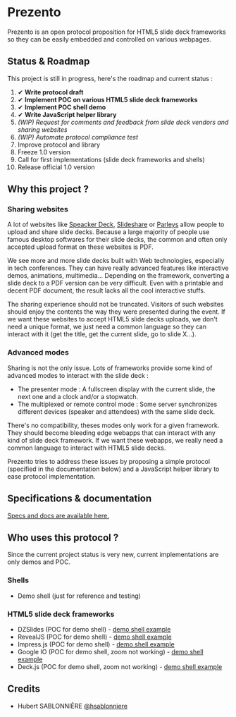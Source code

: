 # Prezento

Prezento is an open protocol proposition for HTML5 slide deck frameworks so they can be easily embedded and controlled on various webpages.

## Status & Roadmap

This project is still in progress, here's the roadmap and current status :

1. ✔ **Write protocol draft**
1. ✔ **Implement POC on various HTML5 slide deck frameworks**
1. ✔ **Implement POC shell demo**
1. ✔ **Write JavaScript helper library**
1. *(WIP) Request for comments and feedback from slide deck vendors and sharing websites*
1. *(WIP) Automate protocol compliance test*
1. Improve protocol and library
1. Freeze 1.0 version
1. Call for first implementations (slide deck frameworks and shells)
1. Release official 1.0 version

## Why this project ?

### Sharing websites

A lot of websites like [Speacker Deck](https://speakerdeck.com/), [Slideshare](http://www.slideshare.net) or [Parleys](http://parleys.com) allow people to upload and share slide decks. Because a large majority of people use famous desktop softwares for their slide decks, the common and often only accepted upload format on these websites is PDF.

We see more and more slide decks built with Web technologies, especially in tech conferences. They can have really advanced features like interactive demos, animations, multimedia... Depending on the framework, converting a slide deck to a PDF version can be very difficult. Even with a printable and decent PDF document, the result lacks all the cool interactive stuffs.

The sharing experience should not be truncated. Visitors of such websites should enjoy the contents the way they were presented during the event. If we want these websites to accept HTML5 slide decks uploads, we don't need a unique format, we just need a common language so they can interact with it (get the title, get the current slide, go to slide X...).

### Advanced modes

Sharing is not the only issue. Lots of frameworks provide some kind of advanced modes to interact with the slide deck :

* The presenter mode : A fullscreen display with the current slide, the next one and a clock and/or a stopwatch.
* The multiplexed or remote control mode : Some server synchronizes different devices (speaker and attendees) with the same slide deck.

There's no compatibility, theses modes only work for a given framework. They should become bleeding edge webapps that can interact with any kind of slide deck framework. If we want these webapps, we really need a common language to interact with HTML5 slide decks.

Prezento tries to address these issues by proposing a simple protocol (specified in the documentation below) and a JavaScript helper library to ease protocol implementation.

## Specifications & documentation

[Specs and docs are available here.](./DOCUMENTATION.md)

## Who uses this protocol ?

Since the current project status is very new, current implementations are only demos and POC.

### Shells

* Demo shell (just for reference and testing)

### HTML5 slide deck frameworks

* DZSlides (POC for demo shell) - [demo shell example](http://prezento.github.io/prezento/shells/demo/?url=/prezento/slides/dzslides/)
* RevealJS (POC for demo shell) - [demo shell example](http://prezento.github.io/prezento/shells/demo/?url=/prezento/slides/reveal.js/)
* Impress.js (POC for demo shell) - [demo shell example](http://prezento.github.io/prezento/shells/demo/?url=/prezento/slides/impress.js/)
* Google IO (POC for demo shell, zoom not working) - [demo shell example](http://prezento.github.io/prezento/shells/demo/?url=/prezento/slides/io-2013-slides/template.html)
* Deck.js (POC for demo shell, zoom not working) - [demo shell example](http://prezento.github.io/prezento/shells/demo/?url=/prezento/slides/deck.js/introduction/)

## Credits

* Hubert SABLONNIÈRE [@hsablonniere](https://twitter.com/hsablonniere)
